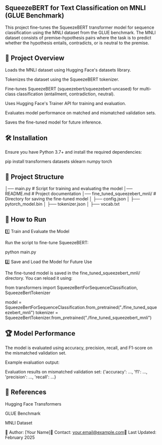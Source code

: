 ## SqueezeBERT for Text Classification on MNLI (GLUE Benchmark)

This project fine-tunes the SqueezeBERT transformer model for sequence classification using the MNLI dataset from the GLUE benchmark. The MNLI dataset consists of premise-hypothesis pairs where the task is to predict whether the hypothesis entails, contradicts, or is neutral to the premise.

## 🚀 Project Overview

Loads the MNLI dataset using Hugging Face's datasets library.

Tokenizes the dataset using the SqueezeBERT tokenizer.

Fine-tunes SqueezeBERT (squeezebert/squeezebert-uncased) for multi-class classification (entailment, contradiction, neutral).

Uses Hugging Face's Trainer API for training and evaluation.

Evaluates model performance on matched and mismatched validation sets.

Saves the fine-tuned model for future inference.

## 🛠 Installation

Ensure you have Python 3.7+ and install the required dependencies:

pip install transformers datasets sklearn numpy torch

## 📂 Project Structure

│── main.py               # Script for training and evaluating the model
│── README.md             # Project documentation
│── fine_tuned_squeezebert_mnli/ # Directory for saving the fine-tuned model
│   ├── config.json
│   ├── pytorch_model.bin
│   ├── tokenizer.json
│   ├── vocab.txt

## 📜 How to Run

1️⃣ Train and Evaluate the Model

Run the script to fine-tune SqueezeBERT:

python main.py

2️⃣ Save and Load the Model for Future Use

The fine-tuned model is saved in the fine_tuned_squeezebert_mnli/ directory. You can reload it using:

from transformers import SqueezeBertForSequenceClassification, SqueezeBertTokenizer

model = SqueezeBertForSequenceClassification.from_pretrained("./fine_tuned_squeezebert_mnli")
tokenizer = SqueezeBertTokenizer.from_pretrained("./fine_tuned_squeezebert_mnli")

## 🏆 Model Performance

The model is evaluated using accuracy, precision, recall, and F1-score on the mismatched validation set.

Example evaluation output:

Evaluation results on mismatched validation set: {'accuracy': ..., 'f1': ..., 'precision': ..., 'recall': ...}

## 📌 References

Hugging Face Transformers

GLUE Benchmark

MNLI Dataset

🔧 Author: [Your Name]📧 Contact: your.email@example.com📅 Last Updated: February 2025

